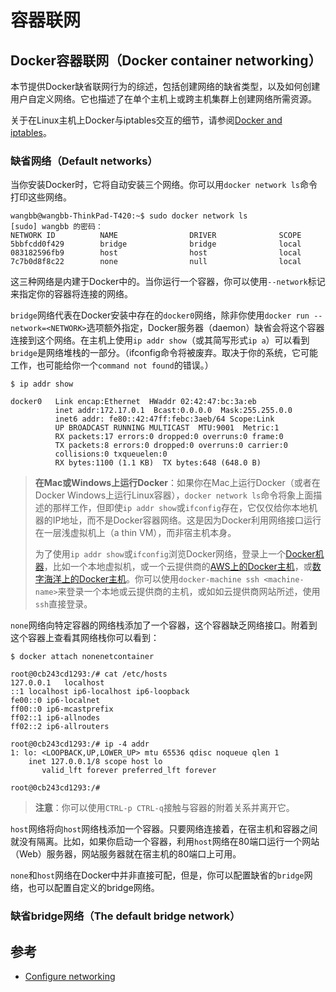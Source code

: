 # 容器联网
## Docker容器联网（Docker container networking）
本节提供Docker缺省联网行为的综述，包括创建网络的缺省类型，以及如何创建用户自定义网络。它也描述了在单个主机上或跨主机集群上创建网络所需资源。

关于在Linux主机上Docker与iptables交互的细节，请参阅[Docker and iptables](https://docs.docker.com/engine/userguide/networking/#docker-and-iptables)。
### 缺省网络（Default networks）
当你安装Docker时，它将自动安装三个网络。你可以用`docker network ls`命令打印这些网络。
```
wangbb@wangbb-ThinkPad-T420:~$ sudo docker network ls
[sudo] wangbb 的密码： 
NETWORK ID          NAME                DRIVER              SCOPE
5bbfcdd0f429        bridge              bridge              local
083182596fb9        host                host                local
7c7b0d8f8c22        none                null                local
```
这三种网络是内建于Docker中的。当你运行一个容器，你可以使用`--network`标记来指定你的容器将连接的网络。

`bridge`网络代表在Docker安装中存在的`docker0`网络，除非你使用`docker run --network=<NETWORK>`选项额外指定，Docker服务器（daemon）缺省会将这个容器连接到这个网络。在主机上使用`ip addr show`（或其简写形式`ip a`）可以看到`bridge`是网络堆栈的一部分。（ifconfig命令将被废弃。取决于你的系统，它可能工作，也可能给你一个`command not found`的错误。）
```
$ ip addr show

docker0   Link encap:Ethernet  HWaddr 02:42:47:bc:3a:eb
          inet addr:172.17.0.1  Bcast:0.0.0.0  Mask:255.255.0.0
          inet6 addr: fe80::42:47ff:febc:3aeb/64 Scope:Link
          UP BROADCAST RUNNING MULTICAST  MTU:9001  Metric:1
          RX packets:17 errors:0 dropped:0 overruns:0 frame:0
          TX packets:8 errors:0 dropped:0 overruns:0 carrier:0
          collisions:0 txqueuelen:0
          RX bytes:1100 (1.1 KB)  TX bytes:648 (648.0 B)
```
> **在Mac或Windows上运行Docker**：如果你在Mac上运行Docker（或者在Docker Windows上运行Linux容器），`docker network ls`命令将象上面描述的那样工作，但即使`ip addr show`或`ifconfig`存在，它仅仅给你本地机器的IP地址，而不是Docker容器网络。这是因为Docker利用网络接口运行在一层浅虚拟机上（a thin VM），而非宿主机本身。
> 
> 为了使用`ip addr show`或`ifconfig`浏览Docker网络，登录上一个[Docker机器](https://docs.docker.com/v17.09/machine/overview/)，比如一个本地虚拟机，或一个云提供商的[AWS上的Docker主机](https://docs.docker.com/v17.09/machine/examples/aws/)，或[数字海洋上的Docker主机](https://docs.docker.com/v17.09/machine/examples/ocean/)。你可以使用`docker-machine ssh <machine-name>`来登录一个本地或云提供商的主机，或如如云提供商网站所述，使用`ssh`直接登录。

`none`网络向特定容器的网络栈添加了一个容器，这个容器缺乏网络接口。附着到这个容器上查看其网络栈你可以看到：
```
$ docker attach nonenetcontainer

root@0cb243cd1293:/# cat /etc/hosts
127.0.0.1	localhost
::1	localhost ip6-localhost ip6-loopback
fe00::0	ip6-localnet
ff00::0	ip6-mcastprefix
ff02::1	ip6-allnodes
ff02::2	ip6-allrouters

root@0cb243cd1293:/# ip -4 addr
1: lo: <LOOPBACK,UP,LOWER_UP> mtu 65536 qdisc noqueue qlen 1
    inet 127.0.0.1/8 scope host lo
       valid_lft forever preferred_lft forever

root@0cb243cd1293:/#
```
> **注意**：你可以使用`CTRL-p CTRL-q`接触与容器的附着关系并离开它。

`host`网络将向`host`网络栈添加一个容器。只要网络连接着，在宿主机和容器之间就没有隔离。比如，如果你启动一个容器，利用`host`网络在80端口运行一个网站（Web）服务器，网站服务器就在宿主机的80端口上可用。

`none`和`host`网络在Docker中并非直接可配，但是，你可以配置缺省的`bridge`网络，也可以配置自定义的bridge网络。
### 缺省bridge网络（The default bridge network）

## 参考
- [Configure networking](https://docs.docker.com/v17.09/engine/userguide/networking/)
  